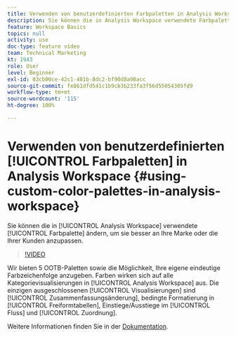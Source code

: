 ```yaml
---
title: Verwenden von benutzerdefinierten Farbpaletten in Analysis Workspace
description: Sie können die in Analysis Workspace verwendete Farbpalette ändern, um sie besser an Ihre Marke oder die Ihrer Kunden anzupassen.
feature: Workspace Basics
topics: null
activity: use
doc-type: feature video
team: Technical Marketing
kt: 1943
role: User
level: Beginner
exl-id: 03cb00ce-42c1-481b-8dc2-bf90d8a98acc
source-git-commit: fe861dfd541c1b9cb3b233fa3f56d55054305fd9
workflow-type: tm+mt
source-wordcount: '115'
ht-degree: 100%

---
```


# Verwenden von benutzerdefinierten [!UICONTROL Farbpaletten] in Analysis Workspace {#using-custom-color-palettes-in-analysis-workspace}

Sie können die in [!UICONTROL Analysis Workspace] verwendete [!UICONTROL Farbpalette] ändern, um sie besser an Ihre Marke oder die Ihrer Kunden anzupassen.

>[!VIDEO](https://video.tv.adobe.com/v/23876/?quality=12)

Wir bieten 5 OOTB-Paletten sowie die Möglichkeit, Ihre eigene eindeutige Farbzeichenfolge anzugeben. Farben wirken sich auf alle Kategorievisualisierungen in [!UICONTROL Analysis Workspace] aus. Die einzigen ausgeschlossenen [!UICONTROL Visualisierungen] sind [!UICONTROL Zusammenfassungsänderung], bedingte Formatierung in [!UICONTROL Freiformtabellen], Einstiege/Ausstiege im [!UICONTROL Fluss] und [!UICONTROL Zuordnung].

Weitere Informationen finden Sie in der [Dokumentation](https://experienceleague.adobe.com/docs/analytics/analyze/analysis-workspace/build-workspace-project/color-palettes.html?lang=de).
